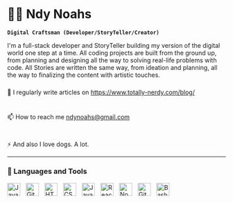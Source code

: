 # 🏄‍♂️ Ndy Noahs 

**`Digital Craftsman (Developer/StoryTeller/Creator)`**

I'm a full-stack developer and StoryTeller building my version of the digital world one step at a time. All coding projects are built from the ground up, from planning and designing all the way to solving real-life problems with code. All Stories are written the same way, from ideation and planning, all the way to finalizing the content with artistic touches.
###
📝 I regularly write articles on https://www.totally-nerdy.com/blog/
#
📫 How to reach me ndynoahs@gmail.com
#
⚡ And also I love dogs. A lot.
   
---

### 🧰 Languages and Tools

<img align="left" alt="Javascript" width="30px" style="padding-right:10px;" src="https://cdn.jsdelivr.net/gh/devicons/devicon/icons/javascript/javascript-plain.svg" />
<img align="left" alt="Git" width="30px" style="padding-right:10px;" src="https://cdn.jsdelivr.net/gh/devicons/devicon/icons/git/git-original.svg" />
<img align="left" alt="HTML" width="30px" style="padding-right:10px;" src="https://cdn.jsdelivr.net/gh/devicons/devicon/icons/html5/html5-plain.svg" />
<img align="left" alt="CSS" width="30px" style="padding-right:10px;" src="https://cdn.jsdelivr.net/gh/devicons/devicon/icons/css3/css3-plain.svg" />
<img align="left" alt="JavaScript" width="30px" style="padding-right:10px;" src="https://cdn.jsdelivr.net/gh/devicons/devicon/icons/javascript/javascript-plain.svg" />
<img align="left" alt="React" width="30px" style="padding-right:10px;" src="https://cdn.jsdelivr.net/gh/devicons/devicon/icons/react/react-original.svg" />
<img align="left" alt="NodeJS" width="30px" style="padding-right:10px;" src="https://cdn.jsdelivr.net/gh/devicons/devicon/icons/nodejs/nodejs-original.svg" />
<img align="left" alt="GitHub" width="30px" style="padding-right:10px;" src="https://cdn.jsdelivr.net/gh/devicons/devicon/icons/github/github-original.svg" />
<img align="left" alt="Bash" width="30px" style="padding-right:10px;" src="https://cdn.jsdelivr.net/gh/devicons/devicon/icons/bash/bash-original.svg" />
<br />



[website]: https://kingsleyibe.netlify.app
